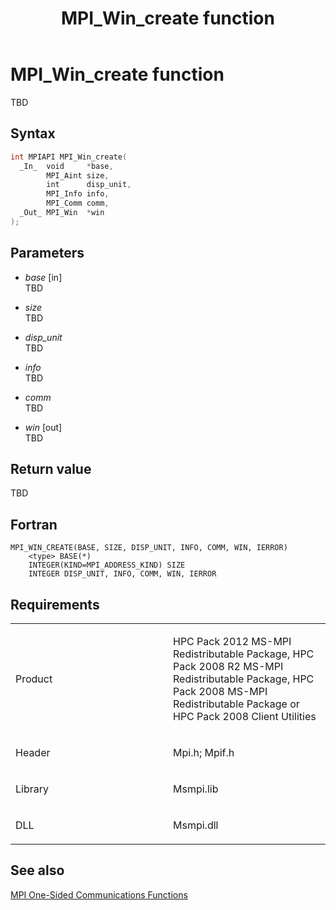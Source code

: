 ﻿---
title: MPI_Win_create function
TOCTitle: MPI_Win_create function
ms:assetid: fccf3c21-8840-4de4-8d97-e8bb778771e2
ms:mtpsurl: https://msdn.microsoft.com/en-us/library/Dn520596(v=VS.85)
ms:contentKeyID: 59361067
ms.date: 03/28/2018
mtps_version: v=VS.85
f1_keywords:
- MPI_WIN_CREATE
- mpif/MPI_Win_create
- mpi/MPI_WIN_CREATE
dev_langs:
- C++
- C
---

# MPI\_Win\_create function

TBD

## Syntax

``` c++
int MPIAPI MPI_Win_create(
  _In_  void     *base,
        MPI_Aint size,
        int      disp_unit,
        MPI_Info info,
        MPI_Comm comm,
  _Out_ MPI_Win  *win
);
```

## Parameters

  - *base* \[in\]  
    TBD

  - *size*  
    TBD

  - *disp\_unit*  
    TBD

  - *info*  
    TBD

  - *comm*  
    TBD

  - *win* \[out\]  
    TBD

## Return value

TBD

## Fortran

    MPI_WIN_CREATE(BASE, SIZE, DISP_UNIT, INFO, COMM, WIN, IERROR)
        <type> BASE(*)
        INTEGER(KIND=MPI_ADDRESS_KIND) SIZE
        INTEGER DISP_UNIT, INFO, COMM, WIN, IERROR

## Requirements

<table>
<colgroup>
<col style="width: 50%" />
<col style="width: 50%" />
</colgroup>
<tbody>
<tr class="odd">
<td><p>Product</p></td>
<td><p>HPC Pack 2012 MS-MPI Redistributable Package, HPC Pack 2008 R2 MS-MPI Redistributable Package, HPC Pack 2008 MS-MPI Redistributable Package or HPC Pack 2008 Client Utilities</p></td>
</tr>
<tr class="even">
<td><p>Header</p></td>
<td>Mpi.h;
Mpif.h</td>
</tr>
<tr class="odd">
<td><p>Library</p></td>
<td>Msmpi.lib</td>
</tr>
<tr class="even">
<td><p>DLL</p></td>
<td>Msmpi.dll</td>
</tr>
</tbody>
</table>


## See also

[MPI One-Sided Communications Functions](mpi-one-sided-communications-functions.md)

